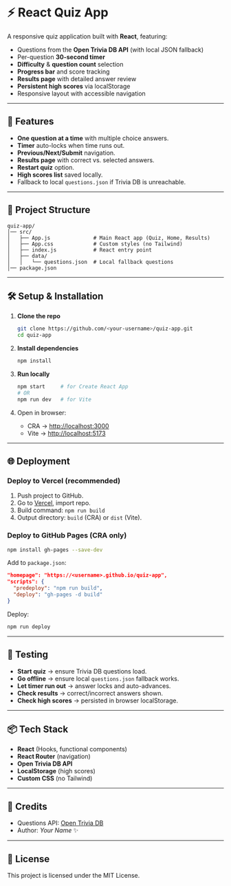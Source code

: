 
# ⚡ React Quiz App

A responsive quiz application built with **React**, featuring:

* Questions from the **Open Trivia DB API** (with local JSON fallback)
* Per-question **30-second timer**
* **Difficulty** & **question count** selection
* **Progress bar** and score tracking
* **Results page** with detailed answer review
* **Persistent high scores** via localStorage
* Responsive layout with accessible navigation

---

## 🚀 Features

* **One question at a time** with multiple choice answers.
* **Timer** auto-locks when time runs out.
* **Previous/Next/Submit** navigation.
* **Results page** with correct vs. selected answers.
* **Restart quiz** option.
* **High scores list** saved locally.
* Fallback to local `questions.json` if Trivia DB is unreachable.

---

## 📂 Project Structure

```
quiz-app/
│── src/
│   ├── App.js              # Main React app (Quiz, Home, Results)
│   ├── App.css             # Custom styles (no Tailwind)
│   ├── index.js            # React entry point
│   ├── data/
│   │   └── questions.json  # Local fallback questions
│── package.json
```

---

## 🛠️ Setup & Installation

1. **Clone the repo**

   ```bash
   git clone https://github.com/<your-username>/quiz-app.git
   cd quiz-app
   ```

2. **Install dependencies**

   ```bash
   npm install
   ```

3. **Run locally**

   ```bash
   npm start     # for Create React App
   # OR
   npm run dev   # for Vite
   ```

4. Open in browser:

   * CRA → [http://localhost:3000](http://localhost:3000)
   * Vite → [http://localhost:5173](http://localhost:5173)

---

## 🌐 Deployment

### Deploy to **Vercel** (recommended)

1. Push project to GitHub.
2. Go to [Vercel](https://vercel.com/), import repo.
3. Build command: `npm run build`
4. Output directory: `build` (CRA) or `dist` (Vite).

### Deploy to **GitHub Pages** (CRA only)

```bash
npm install gh-pages --save-dev
```

Add to `package.json`:

```json
"homepage": "https://<username>.github.io/quiz-app",
"scripts": {
  "predeploy": "npm run build",
  "deploy": "gh-pages -d build"
}
```

Deploy:

```bash
npm run deploy
```

---

## 🧪 Testing

* **Start quiz** → ensure Trivia DB questions load.
* **Go offline** → ensure local `questions.json` fallback works.
* **Let timer run out** → answer locks and auto-advances.
* **Check results** → correct/incorrect answers shown.
* **Check high scores** → persisted in browser localStorage.

---

## 📦 Tech Stack

* **React** (Hooks, functional components)
* **React Router** (navigation)
* **Open Trivia DB API**
* **LocalStorage** (high scores)
* **Custom CSS** (no Tailwind)

---

## 🙌 Credits

* Questions API: [Open Trivia DB](https://opentdb.com/)
* Author: *Your Name* ✨

---

## 📜 License

This project is licensed under the MIT License.



